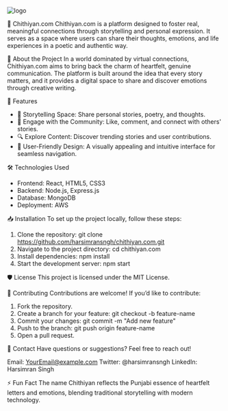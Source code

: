 ![logo](https://github.com/user-attachments/assets/8ef5f922-57b8-49b8-bd56-a470debaf60d)

🌟 Chithiyan.com
Chithiyan.com is a platform designed to foster real, meaningful connections through storytelling and personal expression. It serves as a space where users can share their thoughts, emotions, and life experiences in a poetic and authentic way.

🌟 About the Project
In a world dominated by virtual connections, Chithiyan.com aims to bring back the charm of heartfelt, genuine communication. The platform is built around the idea that every story matters, and it provides a digital space to share and discover emotions through creative writing.

🚀 Features
- 📝 Storytelling Space: Share personal stories, poetry, and thoughts.
- 💬 Engage with the Community: Like, comment, and connect with others' stories.
- 🔍 Explore Content: Discover trending stories and user contributions.
- 🎨 User-Friendly Design: A visually appealing and intuitive interface for seamless navigation.

🛠️ Technologies Used
- Frontend: React, HTML5, CSS3
- Backend: Node.js, Express.js
- Database: MongoDB
- Deployment: AWS

📥 Installation
To set up the project locally, follow these steps:
1. Clone the repository: git clone https://github.com/harsimransngh/chithiyan.com.git
2. Navigate to the project directory: cd chithiyan.com
3. Install dependencies: npm install
4. Start the development server: npm start

🛡️ License
This project is licensed under the MIT License.

🌟 Contributing
Contributions are welcome! If you’d like to contribute:
1. Fork the repository.
2. Create a branch for your feature: git checkout -b feature-name
3. Commit your changes: git commit -m "Add new feature"
4. Push to the branch: git push origin feature-name
5. Open a pull request.

💬 Contact
Have questions or suggestions? Feel free to reach out!

Email: YourEmail@example.com
Twitter: @harsimransngh
LinkedIn: Harsimran Singh

⚡ Fun Fact
The name Chithiyan reflects the Punjabi essence of heartfelt letters and emotions, blending traditional storytelling with modern technology.


